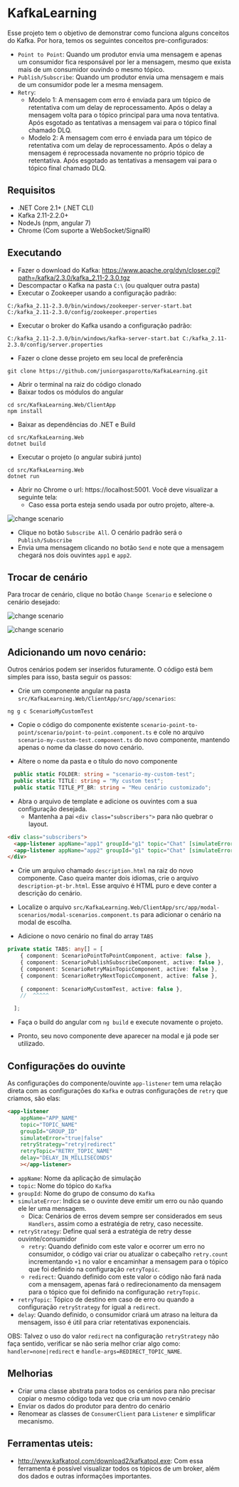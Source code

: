# KafkaLearning

Esse projeto tem o objetivo de demonstrar como funciona alguns conceitos do Kafka. Por hora, temos os seguintes conceitos pre-configurados:

* `Point to Point`: Quando um produtor envia uma mensagem e apenas um consumidor fica responsável por ler a mensagem, mesmo que exista mais de um consumidor ouvindo o mesmo tópico.
* `Publish/Subscribe`: Quando um produtor envia uma mensagem e mais de um consumidor pode ler a mesma mensagem.
* `Retry`:
    * Modelo 1: A mensagem com erro é enviada para um tópico de retentativa com um delay de reprocessamento. Após o delay a mensagem volta para o tópico principal para uma nova tentativa. Após esgotado as tentativas a mensagem vai para o tópico final chamado DLQ.
    * Modelo 2: A mensagem com erro é enviada para um tópico de retentativa com um delay de reprocessamento. Após o delay a mensagem é reprocessada novamente no próprio tópico de retentativa. Após esgotado as tentativas a mensagem vai para o tópico final chamado DLQ.

## Requisitos

* .NET Core 2.1+ (.NET CLI)
* Kafka 2.11-2.2.0+
* NodeJs (npm, angular 7)
* Chrome (Com suporte a WebSocket/SignalR)

## Executando

* Fazer o download do Kafka: https://www.apache.org/dyn/closer.cgi?path=/kafka/2.3.0/kafka_2.11-2.3.0.tgz
* Descompactar o Kafka na pasta `C:\` (ou qualquer outra pasta)
* Executar o Zookeeper usando a configuração padrão:

```
C:/kafka_2.11-2.3.0/bin/windows/zookeeper-server-start.bat C:/kafka_2.11-2.3.0/config/zookeeper.properties
```

* Executar o broker do Kafka usando a configuração padrão:

```
C:/kafka_2.11-2.3.0/bin/windows/kafka-server-start.bat C:/kafka_2.11-2.3.0/config/server.properties
```

* Fazer o clone desse projeto em seu local de preferência

```
git clone https://github.com/juniorgasparotto/KafkaLearning.git
```

* Abrir o terminal na raiz do código clonado
* Baixar todos os módulos do angular

```
cd src/KafkaLearning.Web/ClientApp
npm install
```

* Baixar as dependências do .NET e Build

```
cd src/KafkaLearning.Web
dotnet build
```

* Executar o projeto (o angular subirá junto)

```
cd src/KafkaLearning.Web
dotnet run
```

* Abrir no Chrome o url: https://localhost:5001. Você deve visualizar a seguinte tela:
    * Caso essa porta esteja sendo usada por outro projeto, altere-a.

![change scenario](./assets/screen.PNG)

* Clique no botão `Subscribe All`. O cenário padrão será o `Publish/Subscribe`
* Envia uma mensagem clicando no botão `Send` e note que a mensagem chegará nos dois ouvintes `app1` e `app2`.

## Trocar de cenário

Para trocar de cenário, clique no botão `Change Scenario` e selecione o cenário desejado:

![change scenario](./assets/btn-change-scenario.PNG)

![change scenario](./assets/modal-change-scenario.PNG)

## Adicionando um novo cenário:

Outros cenários podem ser inseridos futuramente. O código está bem simples para isso, basta seguir os passos:

* Crie um componente angular na pasta `src/KafkaLearning.Web/ClientApp/src/app/scenarios`: 

```
ng g c ScenarioMyCustomTest
```

* Copie o código do componente existente `scenario-point-to-point/scenario/point-to-point.component.ts` e cole no arquivo `scenario-my-custom-test.component.ts` do novo componente, mantendo apenas o nome da classe do novo cenário.

* Altere o nome da pasta e o título do novo componente 

```typescript
  public static FOLDER: string = "scenario-my-custom-test";
  public static TITLE: string = "My custom test";
  public static TITLE_PT_BR: string = "Meu cenário customizado";
```

* Abra o arquivo de template e adicione os ouvintes com a sua configuração desejada. 
    * Mantenha a pai `<div class="subscribers">` para não quebrar o layout. 

```html
<div class="subscribers">
  <app-listener appName="app1" groupId="g1" topic="Chat" [simulateError]="false"></app-listener>
  <app-listener appName="app2" groupId="g1" topic="Chat" [simulateError]="false"></app-listener>
</div>
```

* Crie um arquivo chamado `description.html` na raiz do novo componente. Caso queira manter dois idiomas, crie o arquivo `description-pt-br.html`. Esse arquivo é HTML puro e deve conter a descrição do cenário.

* Localize o arquivo `src/KafkaLearning.Web/ClientApp/src/app/modal-scenarios/modal-scenarios.component.ts` para adicionar o cenário na modal de escolha. 

* Adicione o novo cenário no final do array `TABS`

```typescript
private static TABS: any[] = [
    { component: ScenarioPointToPointComponent, active: false },
    { component: ScenarioPublishSubscribeComponent, active: false },
    { component: ScenarioRetryMainTopicComponent, active: false },
    { component: ScenarioRetryNextTopicComponent, active: false },
    
    { component: ScenarioMyCustomTest, active: false },
    //  ^^^^^

  ];
```

* Faça o build do angular com `ng build` e execute novamente o projeto.

* Pronto, seu novo componente deve aparecer na modal e já pode ser utilizado.

## Configurações do ouvinte

As configurações do componente/ouvinte `app-listener` tem uma relação direta com as configurações do `Kafka` e outras configurações de `retry` que criamos, são elas:

```html
<app-listener 
    appName="APP_NAME" 
    topic="TOPIC_NAME" 
    groupId="GROUP_ID" 
    simulateError="true|false"
    retryStrategy="retry|redirect" 
    retryTopic="RETRY_TOPIC_NAME" 
    delay="DELAY_IN_MILLISECONDS" 
    ></app-listener>
```

* `appName`: Nome da aplicação de simulação
* `topic`: Nome do tópico do `Kafka`
* `groupId`: Nome do grupo de consumo do `Kafka`
* `simulateError`: Indica se o ouvinte deve emitir um erro ou não quando ele ler uma mensagem. 
    * Dica: Cenários de erros devem sempre ser considerados em seus `Handlers`, assim como a estratégia de retry, caso necessite. 
* `retryStrategy`: Define qual será a estratégia de retry desse ouvinte/consumidor
    * `retry`: Quando definido com este valor e ocorrer um erro no consumidor, o código vai criar ou atualizar o cabeçalho `retry.count` incrementando `+1` no valor e encaminhar a mensagem para o tópico que foi definido na configuração `retryTopic`.
    * `redirect`: Quando definido com este valor o código não fará nada com a mensagem, apenas fará o redirecionamento da mensagem para o tópico que foi definido na configuração `retryTopic`.
* `retryTopic`: Tópico de destino em caso de erro ou quando a configuração `retryStrategy` for igual a `redirect`.
* `delay`: Quando definido, o consumidor criará um atraso na leitura da mensagem, isso é útil para criar retentativas exponenciais. 

OBS: Talvez o uso do valor `redirect` na configuração `retryStrategy` não faça sentido, verificar se não seria melhor criar algo como: `handler=none|redirect` e `handle-args=REDIRECT_TOPIC_NAME`.

## Melhorias

* Criar uma classe abstrata para todos os cenários para não precisar copiar o mesmo código toda vez que cria um novo cenário
* Enviar os dados do produtor para dentro do cenário
* Renomear as classes de `ConsumerClient` para `Listener` e simplificar mecanismo.

## Ferramentas uteis:

* http://www.kafkatool.com/download2/kafkatool.exe: Com essa ferramenta é possível visualizar todos os tópicos de um broker, além dos dados e outras informações importantes.
